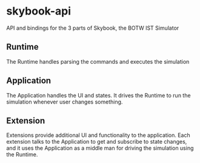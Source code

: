 # skybook-api

API and bindings for the 3 parts of Skybook, the BOTW IST Simulator

## Runtime

The Runtime handles parsing the commands and executes the simulation

## Application

The Application handles the UI and states. It drives the Runtime to
run the simulation whenever user changes something.

## Extension

Extensions provide additional UI and functionality to the application.
Each extension talks to the Application to get and subscribe to
state changes, and it uses the Application as a middle
man for driving the simulation using the Runtime.
